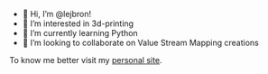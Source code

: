 - 👋 Hi, I’m @lejbron!
- 👀 I’m interested in 3d-printing
- 🌱 I’m currently learning Python
- 💞️ I’m looking to collaborate on Value Stream Mapping creations

To know me better visit my [personal site](https://lejbronika.github.io/).
